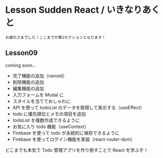 # Lesson Sudden React / いきなりあくと

```
お疲れさまでした！ここまでが第1セクションとなります！
```

## Lesson09

coming soon...

- 完了機能の追加（nanoid）
- 削除機能の追加
- 編集機能の追加
- 入力フォームを Modal に
- スタイルを当てておしゃれに
- API を使って todoList のデータを取得して表示する（useEffect）
- todo に優先順位とメモの項目を追加
- todoList を複数作成できるように
- お気に入り todo 機能（useContext）
- Firebase を使って todo が永続的に保存できるように
- Firebase を使ってログイン機能を実装（react-router-dom）

どこまでも本気で Todo 管理アプリを作り倒すことで React を学ぶぞ！
